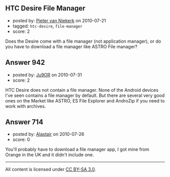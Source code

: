## HTC Desire File Manager

- posted by: [Pieter van Niekerk](https://stackexchange.com/users/-1/150-pieter-van-niekerk) on 2010-07-21
- tagged: `htc-desire`, `file-manager`
- score: 2

<p>Does the Desire come with a file manager (not application manager), or do you have to download a file manager like ASTRO File manager?</p>



## Answer 942

- posted by: [Ju9OR](https://stackexchange.com/users/-1/574-ju9or) on 2010-07-31
- score: 2

<p>HTC Desire does not contain a file manager. None of the Android devices I've seen contains a file manager by default. But there are several very good ones on the Market like ASTRO, ES File Explorer and AndroZip if you need to work with archives.</p>



## Answer 714

- posted by: [Alastair](https://stackexchange.com/users/-1/457-alastair) on 2010-07-26
- score: 0

<p>You'll probably have to download a file manager app, I got mine from Orange in the UK and it didn't include one.</p>




---

All content is licensed under [CC BY-SA 3.0](https://creativecommons.org/licenses/by-sa/3.0/).
